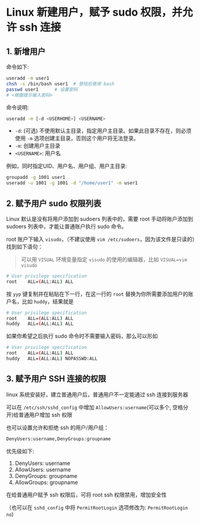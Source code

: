 # Linux 新建用户，赋予 sudo 权限，并允许 ssh 连接

## 1. 新增用户

命令如下:

```bash
useradd -m user1
chsh -s /bin/bash user1  # 登陆后使用 bash
passwd user1      # 设置密码
# <根据提示输入密码>
```

命令说明:

```bash
useradd -m [-d <USERHOME>] <USERNAME>
```

* `-d`: (可选) 不使用默认主目录，指定用户主目录。如果此目录不存在，则必须使用 `-m` 选项创建主目录，否则这个用户将无法登录。
* `-m`: 创建用户主目录
* `<USERNAME>`: 用户名

例如，同时指定UID、用户名、用户组、用户主目录:

```bash
groupadd -g 1001 user1
useradd -u 1001 -g 1001 -d "/home/user1" -m user1
```

## 2. 赋予用户 sudo 权限列表

Linux 默认是没有将用户添加到 sudoers 列表中的，需要 root 手动将账户添加到 sudoers 列表中，才能让普通账户执行 sudo 命令。

root 账户下输入 `visudo`，（不建议使用 `vim /etc/sudoers`，因为该文件是只读的）找到如下语句：

> 可以用 `VISUAL` 环境变量指定 `visudo` 的使用的编辑器，比如 `VISUAL=vim visudo`

```bash
# User privilege specification
root    ALL=(ALL:ALL) ALL
```

按 `yyp` 键复制并在粘贴在下一行，在这一行的 `root` 替换为你所需要添加用户的账户名，比如 `huddy`，结果就是

```bash
# User privilege specification
root    ALL=(ALL:ALL) ALL
huddy   ALL=(ALL:ALL) ALL
```

如果你希望之后执行 sudo 命令时不需要输入密码，那么可以形如

```bash
# User privilege specification
root    ALL=(ALL:ALL) ALL
huddy   ALL=(ALL:ALL) NOPASSWD:ALL
```

## 3. 赋予用户 SSH 连接的权限

linux 系统安装好，建立普通用户后，普通用户不一定能通过 ssh 连接到服务器

可以在 `/etc/ssh/sshd_config` 中增加 `AllowUsers:username`(可以多个, 空格分开)给普通用户增加 ssh 权限

也可以设置允许和拒绝 ssh 的用户/用户组：

```bash
DenyUsers:username,DenyGroups:groupname
```

优先级如下:

1. DenyUsers: username
2. AllowUsers: username
3. DenyGroups: groupname
4. AllowGroups: groupname

在给普通用户赋予 ssh 权限后，可将 root ssh 权限禁用，增加安全性

（也可以在 `sshd_config` 中将 `PermitRootLogin` 选项修改为: `PermitRootLogin no`)
